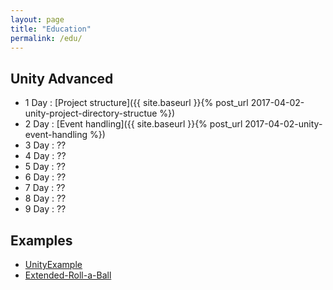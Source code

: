 ```yaml
---
layout: page
title: "Education"
permalink: /edu/
---
```


## Unity Advanced

- 1 Day : [Project structure]({{ site.baseurl }}{% post_url 2017-04-02-unity-project-directory-structue %})
- 2 Day : [Event handling]({{ site.baseurl }}{% post_url 2017-04-02-unity-event-handling %})
- 3 Day : ?? <!--[Message system]({{ site.baseurl }}{% post_url 2017-04-05-unity-message-system %})-->
- 4 Day : ?? <!--[Scriptable Object]({{ site.baseurl }}{% post_url 2017-03-31-unity-scriptable-object %})-->
- 5 Day : ?? <!--[Useful attributes and properties]({{ site.baseurl }}{% post_url 2017-03-31-useful-attributes-and-properties %})-->
- 6 Day : ?? <!--[MVC, MVP, MVVM]({{ site.baseurl }}{% post_url 2017-03-31-useful-attributes-and-properties %})-->
- 7 Day : ?? <!--[Garbage Collection]({{ site.baseurl }}{% post_url 2017-03-31-garbage-collection-in-unity %})-->
- 8 Day : ?? <!--[3D Drawing pipeline]({{ site.baseurl }}{% post_url 2017-03-31-unity-3d-drawing-pipeline %})-->
- 9 Day : ?? <!--[Texture compression]({{ site.baseurl }}{% post_url 2017-03-31-using-texture-compression-in-unity %})-->

## Examples

- [UnityExample](https://github.com/hrmrzizon/UnityExample)
- [Extended-Roll-a-Ball](https://github.com/hrmrzizon/Extended-Roll-a-Ball)

<!--

후보들

1. 유니티 에디터 만들기
  - 부수 자료 : 실제 에디터 로드맵이 있어야함
2. 애니메이션 시스템

-->
